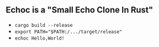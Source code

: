 ## Echoc is a "Small Echo Clone In Rust"
* `cargo build --release`
* `export PATH="$PATH:/.../target/release"`
* `echoc Hello,World!`
